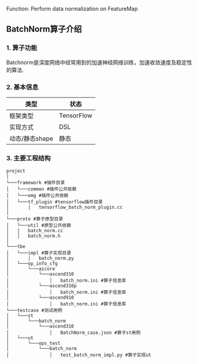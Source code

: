 Function: Perform data normalization on FeatureMap

## BatchNorm算子介绍
### 1. 算子功能
Batchnorm是深度网络中经常用到的加速神经网络训练，加速收敛速度及稳定性的算法.


### 2. 基本信息
| **类型**       | **状态**    |
|-------------|---------------|
| 框架类型    | TensorFlow  |
| 实现方式 | DSL      |
| 动态/静态shape  | 静态 |

### 3. 主要工程结构
```
project
│
└───framework #插件目录
│   └───common #插件公共依赖
│   └───omg #插件公共依赖
│   └───tf_plugin #tensorflow插件目录
│       │   tensorflow_batch_norm_plugin.cc
│
└───proto #算子原型目录
│   └───util #原型公共依赖
│   │   batch_norm.cc
│   │   batch_norm.h
│
└───tbe
│   └───impl #算子实现目录
│       │   batch_norm.py
│   └───op_info_cfg
│       └───aicore
│           └───ascend310
│               │   batch_norm.ini #算子信息库
│           └───ascend310p
│               │   batch_norm.ini #算子信息库
│           └───ascend910
│               │   batch_norm.ini #算子信息库
└───testcase #测试用例
│   └───st
│       └───batch_norm
│           └───ascend310
│               │   BatchNorm_case.json #算子st用例
│   └───ut
│       └───ops_test
│           └───batch_norm
│               │   test_batch_norm_impl.py #算子实现ut
```
